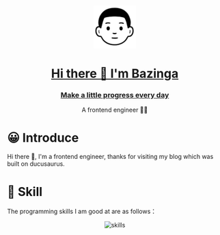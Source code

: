 <p align="center">
  <a href="https://bazinga-blog.vercel.app/">
    <img alt="avatar" src="./static/img/avatar.jpg" width="100" />
    <h1 align="center">Hi there 👋 I'm Bazinga</h1>
    <h3 align="center">Make a little progress every day</h3>
  </a>
</p>
<p align="center">A frontend engineer 👨‍💻</p>

# 😀 Introduce

Hi there 👋, I'm a frontend engineer, thanks for visiting my blog which was built on ducusaurus.

# 💪 Skill

The programming skills I am good at are as follows：

<p align="center">
  <img alt="skills" src="https://skillicons.dev/icons?i=git,react,vue" />
</p>
